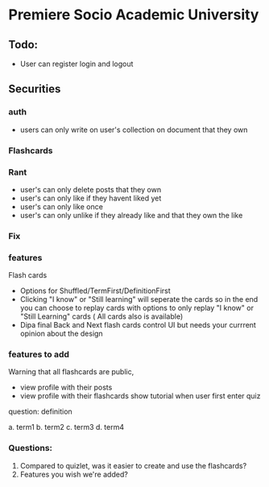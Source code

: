 # Premiere Socio Academic University

## Todo:

- User can register login and logout

## Securities

### auth

- users can only write on user's collection on document that they own

### Flashcards

### Rant

- user's can only delete posts that they own
- user's can only like if they havent liked yet
- user's can only like once
- user's can only unlike if they already like and that they own the like

### Fix

### features

Flash cards

- Options for Shuffled/TermFirst/DefinitionFirst
- Clicking "I know" or "Still learning" will seperate the cards so in the end you can choose to replay cards with options to only replay "I know" or "Still Learning" cards ( All cards also is available)
- Dipa final Back and Next flash cards control UI but needs your currrent opinion about the design

### features to add

Warning that all flashcards are public,

- view profile with their posts
- view profile with their flashcards
  show tutorial when user first enter quiz

question: definition

a. term1
b. term2
c. term3
d. term4

### Questions:

1. Compared to quizlet, was it easier to create and use the flashcards?
2. Features you wish we're added?
